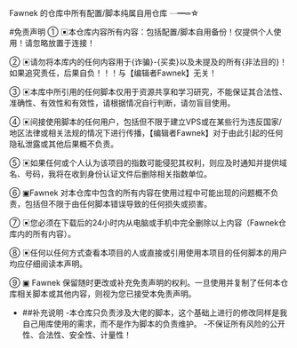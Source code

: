 Fawnek 的仓库中所有配置/脚本纯属自用仓库 ┈━═☆

#免责声明
① ▣本仓库内容所有内容：包括配置/脚本自用备份！仅提供个人使用！请忽略放置于连接！

② ▣请勿将本库内的任何内容用于{诈骗}-{买卖}以及未提及的所有{非法目的}！如果追究责任，后果自负！！！与【编辑者Fawnek】无关！

③ ▣本库中所引用的任何脚本仅用于资源共享和学习研究，不能保证其合法性、准确性、有效性和有效性，请根据情况自行判断，请勿盲目使用。

④ ▣间接使用脚本的任何用户，包括但不限于建立VPS或在某些行为违反国家/地区法律或相关法规的情况下进行传播，【编辑者Fawnek】对于由此引起的任何隐私泄露或其他后果概不负责。

⑤ ▣如果任何或个人认为该项目的指数可能侵犯其权利，则应及时通知并提供域名、号码，我将在收到身份认证文件后删除相关指数单位。

⑥ ▣Fawnek 对本仓库中包含的所有内容在使用过程中可能出现的问题概不负责，包括但不限于由任何脚本错误导致的任何损失或损害。

⑦ ▣您必须在下载后的24小时内从电脑或手机中完全删除以上内容（Fawnek仓库内的所有内容）。

⑧ ▣任何以任何方式查看本项目的人或直接或引用使用本项目的任何脚本的用户均应仔细阅读本声明。

⑨ ▣ Fawnek 保留随时更改或补充免责声明的权利。一旦使用并复制了任何本仓库相关脚本或其他内容，则视为您已接受本免责声明。

-    ##补充说明
-本仓库只负责涉及大佬的脚本，这个基础上进行的修改同样是我自己用库使用的需求，而不是作为脚本的负责维护。
-不保证所有风险的公开性、合法性、安全性、计量性！
